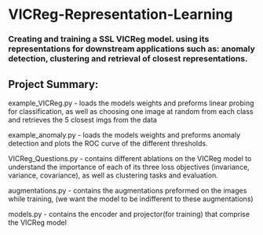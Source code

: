 ﻿# VICReg-Representation-Learning

### Creating and training a SSL VICReg model. using its representations for downstream applications such as: anomaly detection, clustering and retrieval of closest representations.

## Project Summary:


example_VICReg.py - loads the models weights and preforms linear probing for classification, as well as choosing one
image at random from each class and retrieves the 5 closest imgs from the data

example_anomaly.py - loads the models weights and preforms anomaly detection and plots the ROC curve of the different
thresholds.

VICReg_Questions.py - contains different ablations on the VICReg model to understand the importance of each of its
three loss objectives (invariance, variance, covariance), as well as clustering tasks and evaluation.

augmentations.py - contains the augmentations preformed on the images while training,
                                                            (we want the model to be indifferent to these augmentations)

models.py - contains the encoder and projector(for training) that comprise the VICReg model

